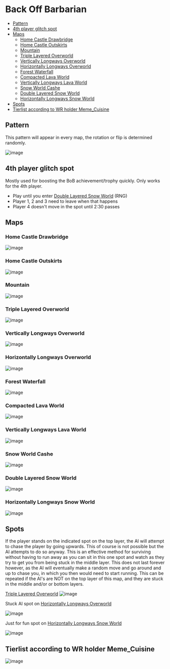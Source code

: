 # Back Off Barbarian

- [Pattern](#pattern)
- [4th player glitch spot](#glitch-spot)
- [Maps](#maps)
  - [Home Castle Drawbridge](#castledrawbridge)
  - [Home Castle Outskirts](#castleoutskirts)
  - [Mountain](#mountain)
  - [Triple Layered Overworld](#overworld1)
  - [Vertically Longways Overworld](#overworld2)
  - [Horizontally Longways Overworld](#overworld3)
  - [Forest Waterfall](#overworld4)
  - [Compacted Lava World](#lavaworld1)
  - [Vertically Longways Lava World](#lavaworld2)
  - [Snow World Cashe](#snowworld1)
  - [Double Layered Snow World](#snowworld2)
  - [Horizontally Longways Snow World](#snowworld3)
- [Spots](#spots)
- [Tierlist according to WR holder Meme_Cuisine](#tierlist)

## <a name="pattern"></a>Pattern

This pattern will appear in every map, the rotation or flip is determined randomly.

![image](/Images/BoBClockwisePattern.jpg)

## <a name="glitch-spot"></a>4th player glitch spot

Mostly used for boosting the BoB achievement/trophy quickly. Only works for the 4th player.

- Play until you enter [Double Layered Snow World](#snowworld2) (RNG)
- Player 1, 2 and 3 need to leave when that happens
- Player 4 doesn't move in the spot until 2:30 passes

## <a name="maps"></a>Maps

### <a name="castledrawbridge"></a>Home Castle Drawbridge

![image](/Images/BoBMaps/bob_castle_drawbridge.jpeg)

### <a name="castleoutskirts"></a>Home Castle Outskirts

![image](/Images/BoBMaps/bob_castle_outskirts.jpeg)

### <a name="mountain"></a>Mountain

![image](/Images/BoBMaps/bob_mountain.jpeg)

### <a name="overworld1"></a>Triple Layered Overworld

![image](/Images/BoBMaps/bob_overworld1.jpeg)

### <a name="overworld2"></a>Vertically Longways Overworld

![image](/Images/BoBMaps/bob_overworld2.jpeg)

### <a name="overworld3"></a>Horizontally Longways Overworld

![image](/Images/BoBMaps/bob_overworld3.jpeg)

### <a name="overworld4"></a>Forest Waterfall

![image](/Images/BoBMaps/bob_overworld4.jpeg)

### <a name="lavaworld1"></a>Compacted Lava World

![image](/Images/BoBMaps/bob_lava_world1.jpeg)

### <a name="lavaworld2"></a>Vertically Longways Lava World

![image](/Images/BoBMaps/bob_lava_world2.jpeg)

### <a name="snowworld1"></a>Snow World Cashe

![image](/Images/BoBMaps/bob_snow_world1.jpeg)

### <a name="snowworld2"></a>Double Layered Snow World

![image](/Images/BoBMaps/bob_snow_world2.jpeg)

### <a name="snowworld3"></a>Horizontally Longways Snow World

![image](/Images/BoBMaps/bob_snow_world3.jpeg)

## <a name="spots"></a>Spots

If the player stands on the indicated spot on the top layer, the AI will attempt to chase the player by going upwards. This of course is not possible but the AI attempts to do so anyway. This is an effective method for surviving without having to run away as you can sit in this one spot and watch as they try to get you from being stuck in the middle layer. This does not last forever however, as the AI will eventually make a random move and go around and up to chase you, in which you then would need to start running. This can be repeated if the AI's are NOT on the top layer of this map, and they are stuck in the middle and/or or bottom layers. 

[Triple Layered Overworld](#overworld1)
![image](/Images/BoBAIStuck.png)

Stuck AI spot on [Horizontally Longways Overworld](#overworld3)

![image](/Images/Overworld3Spot.jpg)

Just for fun spot on [Horizontally Longways Snow World](#snowworld3)

![image](/Images/SnowWorldSpot.jpg)

## <a name="tierlist"></a>Tierlist according to WR holder Meme_Cuisine

![image](/Images/BoBTiers.png)
